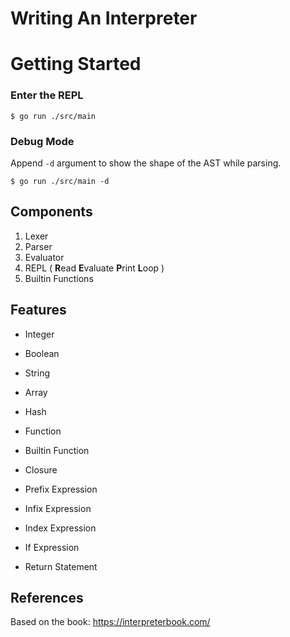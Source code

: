 # Writing An Interpreter



# Getting Started

### Enter the REPL

`$ go run ./src/main`

### Debug Mode

Append `-d` argument to show the shape of the AST while parsing.

`$ go run ./src/main -d`

## Components

1. Lexer
2. Parser
3. Evaluator
4. REPL ( **R**ead **E**valuate **P**rint **L**oop )
5. Builtin Functions

## Features

- Integer
- Boolean
- String
- Array
- Hash
- Function
- Builtin Function
- Closure

- Prefix Expression
- Infix Expression
- Index Expression
- If Expression
- Return Statement

## References

Based on the book: https://interpreterbook.com/
